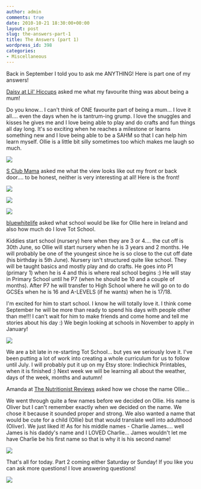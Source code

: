 ```yaml
---
author: admin
comments: true
date: 2010-10-21 18:30:00+00:00
layout: post
slug: the-answers-part-1
title: The Answers (part 1)
wordpress_id: 398
categories:
- Miscellaneous
---
```


Back in September I told you to ask me ANYTHING!  Here is part one of my answers!  
  
[Daisy at Lil' Hiccups](http://lilhiccups.blogspot.com/) asked me what my favourite thing was about being a mum!  
  
Do you know... I can't think of ONE favourite part of being a mum... I love it all.... even the days when he is tantrum-ing grump.  I love the snuggles and kisses he gives me and I love being able to play and do crafts and fun things all day long.  It's so exciting when he reaches a milestone or learns something new and I love being able to be a SAHM so that I can help him learn myself.  Ollie is a little bit silly sometimes too which makes me laugh so much.   
  


[![](http://4.bp.blogspot.com/_C-ub7-hXVgE/TMCInPPNaHI/AAAAAAAAI0s/xz4JIjVeJBY/s320/DSC00674.JPG)](http://4.bp.blogspot.com/_C-ub7-hXVgE/TMCInPPNaHI/AAAAAAAAI0s/xz4JIjVeJBY/s1600/DSC00674.JPG)

  
  
[S Club Mama](http://thesclub.blogspot.com/) asked me what the view looks like out my front or back door.... to be honest, neither is very interesting at all!  Here is the front!  
  


[![](http://3.bp.blogspot.com/_C-ub7-hXVgE/TMBBQHH6XwI/AAAAAAAAI0g/UW3GupbmsLw/s320/DSC01008.JPG)](http://3.bp.blogspot.com/_C-ub7-hXVgE/TMBBQHH6XwI/AAAAAAAAI0g/UW3GupbmsLw/s1600/DSC01008.JPG)

  


[![](http://2.bp.blogspot.com/_C-ub7-hXVgE/TMBBVfblayI/AAAAAAAAI0k/tImIfP1TbAk/s320/DSC01009.JPG)](http://2.bp.blogspot.com/_C-ub7-hXVgE/TMBBVfblayI/AAAAAAAAI0k/tImIfP1TbAk/s1600/DSC01009.JPG)

  


[![](http://1.bp.blogspot.com/_C-ub7-hXVgE/TMBBbo3dMuI/AAAAAAAAI0o/rfQXcFJecSo/s320/DSC01010.JPG)](http://1.bp.blogspot.com/_C-ub7-hXVgE/TMBBbo3dMuI/AAAAAAAAI0o/rfQXcFJecSo/s1600/DSC01010.JPG)

  
[bluewhitelife](http://bluewhitelife.wordpress.com/) asked what school would be like for Ollie here in Ireland and also how much do I love Tot School.  
  
Kiddies start school (nursery) here when they are 3 or 4.... the cut off is 30th June, so Ollie will start nursery when he is 3 years and 2 months.  He will probably be one of the youngest since he is so close to the cut off date (his birthday is 5th June).  Nursery isn't structured quite like school.  They will be taught basics and mostly play and do crafts.  He goes into P1 (primary 1) when he is 4 and this is where real school begins :)  He will stay in Primary School until he P7 (when he should be 10 and a couple of months).  After P7 he will transfer to High School where he will go on to do GCSEs when he is 16 and A-LEVELS (if he wants) when he is 17/18.  
  
I'm excited for him to start school.  I know he will totally love it.  I think come September he will be more than ready to spend his days with people other than me!!!  I can't wait for him to make friends and come home and tell me stories about his day :)  We begin looking at schools in November to apply in January!  
  


[![](http://3.bp.blogspot.com/_C-ub7-hXVgE/TMCKSiufSwI/AAAAAAAAI0w/ZQjrwfrtxoc/s320/DSC00681.JPG)](http://3.bp.blogspot.com/_C-ub7-hXVgE/TMCKSiufSwI/AAAAAAAAI0w/ZQjrwfrtxoc/s1600/DSC00681.JPG)

  


We are a bit late in re-starting Tot School... but yes we seriously love it.  I've been putting a lot of work into creating a whole curriculum for us to follow until July.  I will probably put it up on my Etsy store: Indiechick Printables, when it is finished :)  Next week we will be  learning all about the weather, days of the week, months and autumn!  
  
Amanda at [The Nutritionist Reviews](http://www.nutritionistreviews.com/) asked how we chose the name Ollie...  
  
We went through quite a few names before we decided on Ollie.  His name is Oliver but I can't remember exactly when we decided on the name.  We chose it because it sounded proper and strong.  We also wanted a name that would be cute for a child (Ollie) but that would translate well into adulthood (Oliver).  We just liked it!  As for his middle names - Charlie James.... well James is his daddy's name and I LOVED Charlie... James wouldn't let me have Charlie be his first name so that is why it is his second name!  
  


[![](http://farm5.static.flickr.com/4032/4447429067_cb1351caa8_z.jpg)](http://farm5.static.flickr.com/4032/4447429067_cb1351caa8_z.jpg)

  
That's all for today.  Part 2 coming either Saturday or Sunday!  If you like you can ask more questions! I love answering questions!

![](https://blogger.googleusercontent.com/tracker/251139911615938991-2944916256036222777?l=www.outmumbered.com)
